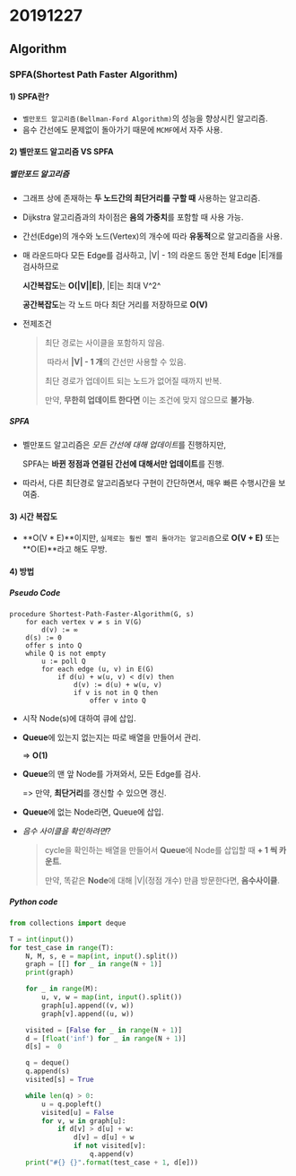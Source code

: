 # 20191227

## Algorithm

### SPFA(Shortest Path Faster Algorithm)



#### 1) SPFA란?

* `벨만포드 알고리즘(Bellman-Ford Algorithm)`의 성능을 향상시킨 알고리즘.
* 음수 간선에도 문제없이 돌아가기 때문에 `MCMF`에서 자주 사용.



#### 2) 벨만포드 알고리즘 VS SPFA

##### 벨만포드 알고리즘

* 그래프 상에 존재하는 **두 노드간의 최단거리를 구할 때** 사용하는 알고리즘.

* Dijkstra 알고리즘과의 차이점은 **음의 가중치**를 포함할 때 사용 가능.

* 간선(Edge)의 개수와 노드(Vertex)의 개수에 따라 **유동적**으로 알고리즘을 사용.

* 매 라운드마다 모든 Edge를 검사하고, |V| - 1의 라운드 동안 전체 Edge |E|개를 검사하므로

  **시간복잡도**는 **O(|V||E|)**, |E|는 최대 V^2^

  **공간복잡도**는 각 노드 마다 최단 거리를 저장하므로 **O(V)**

* 전제조건

  > 최단 경로는 사이클을 포함하지 않음.
  >
  > ​	따라서 **|V| - 1 개**의 간선만 사용할 수 있음.
  >
  > 최단 경로가 업데이트 되는 노드가 없어질 때까지 반복.
  >
  > 만약, **무한히 업데이트 한다면** 이는 조건에 맞지 않으므로 **불가능**.



##### SPFA

* 벨만포드 알고리즘은 *모든 간선에 대해 업데이트*를 진행하지만,

  SPFA는 **바뀐 정점과 연결된 간선에 대해서만 업데이트**를 진행.

* 따라서,  다른 최단경로 알고리즘보다 구현이 간단하면서, 매우 빠른 수행시간을 보여줌.



#### 3) 시간 복잡도

* **O(V * E)**이지만, `실제로는 훨씬 빨리 돌아가는 알고리즘`으로 **O(V + E)** 또는 **O(E)**라고 해도 무방.



#### 4) 방법

##### Pseudo Code

```pseudocode
procedure Shortest-Path-Faster-Algorithm(G, s)
	for each vertex v ≠ s in V(G)
		d(v) := ∞
	d(s) := 0
	offer s into Q
	while Q is not empty
		u := poll Q
		for each edge (u, v) in E(G)
			if d(u) + w(u, v) < d(v) then
				d(v) := d(u) + w(u, v)
				if v is not in Q then
					offer v into Q
```



- 시작 Node(s)에 대하여 큐에 삽입.

- **Queue**에 있는지 없는지는 따로 배열을 만들어서 관리.

  => **O(1)**

- **Queue**의 맨 앞 Node를 가져와서, 모든 Edge를 검사.

  => 만약, **최단거리**를 갱신할 수 있으면 갱신.

- **Queue**에 없는 Node라면, Queue에 삽입.

- *음수 사이클을 확인하려면?*

  > cycle을 확인하는 배열을 만들어서 **Queue**에 Node를 삽입할 때 **+ 1 씩 카운트**.
  >
  > 만약, 똑같은 **Node**에 대해 |V|(정점 개수) 만큼 방문한다면, **음수사이클**.



##### Python code

```python
from collections import deque

T = int(input())
for test_case in range(T):
    N, M, s, e = map(int, input().split())
    graph = [[] for _ in range(N + 1)]
    print(graph)

    for _ in range(M):
        u, v, w = map(int, input().split())
        graph[u].append((v, w))
        graph[v].append((u, w))

    visited = [False for _ in range(N + 1)]
    d = [float('inf') for _ in range(N + 1)]
    d[s] =  0

    q = deque()
    q.append(s)
    visited[s] = True

    while len(q) > 0:
        u = q.popleft()
        visited[u] = False
        for v, w in graph[u]:
            if d[v] > d[u] + w:
                d[v] = d[u] + w
                if not visited[v]:
                    q.append(v)
    print("#{} {}".format(test_case + 1, d[e]))
```

